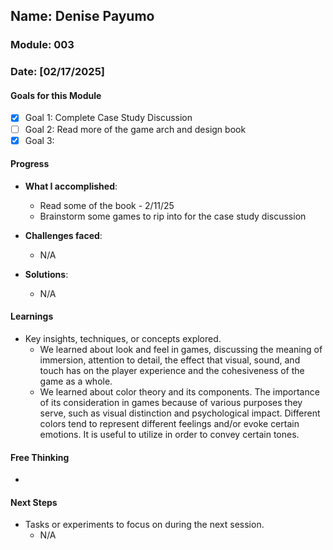 ## Name: Denise Payumo
### Module: 003

<!-- Repeat the below as needed-->
### Date: [02/17/2025]

#### Goals for this Module
- [x] Goal 1: Complete Case Study Discussion
- [ ] Goal 2: Read more of the game arch and design book
- [x] Goal 3: 

#### Progress
- **What I accomplished**:
  - Read some of the book - 2/11/25
  - Brainstorm some games to rip into for the case study discussion

   <!--Your entry here or N/A if not applicable for this entry-->
- **Challenges faced**:
  - N/A   

     <!--Your entry here or N/A if not applicable for this entry-->
- **Solutions**:
  - N/A
     <!--Your entry here or N/A if not applicable for this entry-->

#### Learnings
- Key insights, techniques, or concepts explored.
  - We learned about look and feel in games, discussing the meaning of immersion, attention to detail, the effect that visual, sound, and touch has on the player experience and the cohesiveness of the game as a whole.
  - We learned about color theory and its components. The importance of its consideration in games because of various purposes they serve, such as visual distinction and psychological impact. Different colors tend to represent different feelings and/or evoke certain emotions. It is useful to utilize in order to convey certain tones.

#### Free Thinking
  - 
  <!--Your entry here or N/A if not applicable for this entry-->

#### Next Steps
- Tasks or experiments to focus on during the next session.
   <!--Your entry here or N/A if not applicable for this entry-->
  - N/A
